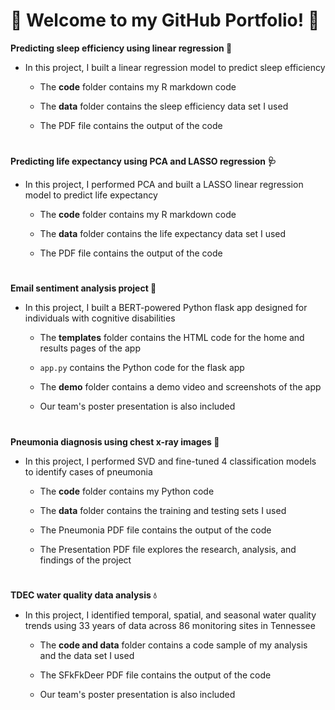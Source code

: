 # 🎉 Welcome to my GitHub Portfolio! 🎉

**Predicting sleep efficiency using linear regression 🌙**

- In this project, I built a linear regression model to predict sleep efficiency

  - The **code** folder contains my R markdown code
  
  - The **data** folder contains the sleep efficiency data set I used

  - The PDF file contains the output of the code

#

**Predicting life expectancy using PCA and LASSO regression 🩺**

- In this project, I performed PCA and built a LASSO linear regression model to predict life expectancy

  - The **code** folder contains my R markdown code
  
  - The **data** folder contains the life expectancy data set I used

  - The PDF file contains the output of the code

#

**Email sentiment analysis project 📧**

- In this project, I built a BERT-powered Python flask app designed for individuals with cognitive disabilities

  - The **templates** folder contains the HTML code for the home and results pages of the app

  - `app.py` contains the Python code for the flask app

  - The **demo** folder contains a demo video and screenshots of the app

  - Our team's poster presentation is also included

#

**Pneumonia diagnosis using chest x-ray images 🩻**

- In this project, I performed SVD and fine-tuned 4 classification models to identify cases of pneumonia

  - The **code** folder contains my Python code
  
  - The **data** folder contains the training and testing sets I used

  - The Pneumonia PDF file contains the output of the code

  - The Presentation PDF file explores the research, analysis, and findings of the project

#

**TDEC water quality data analysis 💧**

- In this project, I identified temporal, spatial, and seasonal water quality trends using 33 years of data across 86 monitoring sites in Tennessee

  - The **code and data** folder contains a code sample of my analysis and the data set I used
  
  - The SFkFkDeer PDF file contains the output of the code
  
  - Our team's poster presentation is also included